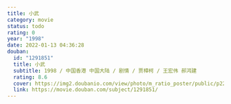 ```yaml
---
title: 小武
category: movie
status: todo
rating: 0
year: "1998"
date: 2022-01-13 04:36:28
douban:
  id: "1291851"
  title: 小武
  subtitle: 1998 / 中国香港 中国大陆 / 剧情 / 贾樟柯 / 王宏伟 郝鸿建
  rating: 8.6
  cover: https://img2.doubanio.com/view/photo/m_ratio_poster/public/p2274317161.jpg
  link: https://movie.douban.com/subject/1291851/
---
```



